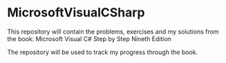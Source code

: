 # MicrosoftVisualCSharp
This repository will contain the problems, exercises and my solutions from the book: Microsoft Visual C# Step by Step Nineth Edition

The repository will be used to track my progress through the book.

